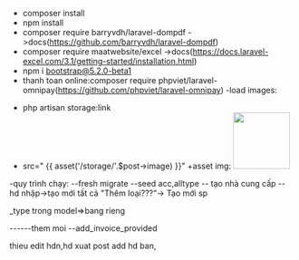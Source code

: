 - composer install
- npm install 
- composer require barryvdh/laravel-dompdf
->docs(https://github.com/barryvdh/laravel-dompdf)
- composer require maatwebsite/excel
->docs(https://docs.laravel-excel.com/3.1/getting-started/installation.html)
- npm i bootstrap@5.2.0-beta1
- thanh toan online:composer require phpviet/laravel-omnipay(https://github.com/phpviet/laravel-omnipay)
-load images:
+ php artisan storage:link
+ src=" {{ asset('/storage/'.$post->image) }}" 
+asset img: <img src="{{ url('storage/images/'.$invoiceProvides->image_url) }}" alt="" title="" width="100px" />


-quy trình chạy:
--fresh migrate
--seed acc,alltype
-- tạo nhà cung cấp
-- hd nhập->tạo mới tất cả "Thêm loại???"-> Tạo mới sp

_type trong model=>bang rieng

------them moi
--add_invoice_provided

thieu edit hdn,hd xuat
post add hd ban,
